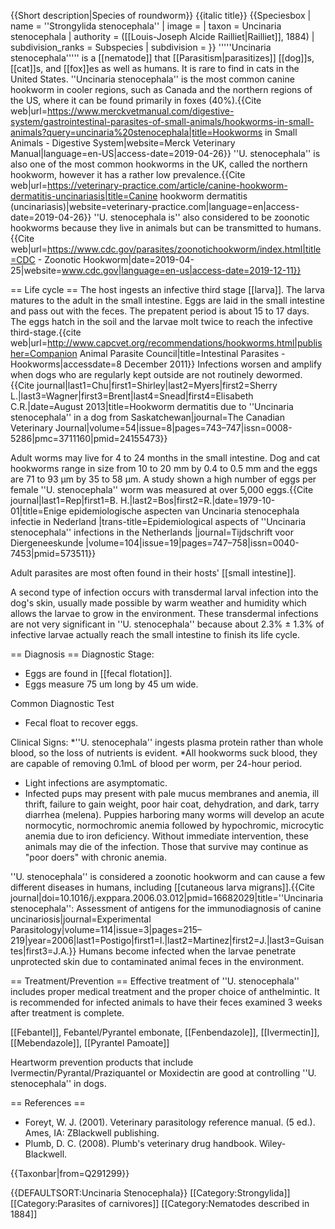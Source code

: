{{Short description|Species of roundworm}}
{{italic title}}
{{Speciesbox
| name = ''Strongylida stenocephala''
| image = 
| taxon = Uncinaria stenocephala
| authority = ([[Louis-Joseph Alcide Railliet|Railliet]], 1884)
| subdivision_ranks = Subspecies
| subdivision = 
}}
'''''Uncinaria stenocephala''''' is a [[nematode]] that [[Parasitism|parasitizes]] [[dog]]s, [[cat]]s, and [[fox]]es as well as humans. It is rare to find in cats in the United States. ''Uncinaria stenocephala'' is the most common canine hookworm in cooler regions, such as Canada and the northern regions of the US, where it can be found primarily in foxes (40%).<ref name=":0">{{Cite web|url=https://www.merckvetmanual.com/digestive-system/gastrointestinal-parasites-of-small-animals/hookworms-in-small-animals?query=uncinaria%20stenocephala|title=Hookworms in Small Animals - Digestive System|website=Merck Veterinary Manual|language=en-US|access-date=2019-04-26}}</ref> ''U. stenocephala'' is also one of the most common hookworms in the UK, called the northern hookworm, however it has a rather low prevalence.<ref>{{Cite web|url=https://veterinary-practice.com/article/canine-hookworm-dermatitis-uncinariasis|title=Canine hookworm dermatitis (uncinariasis)|website=veterinary-practice.com|language=en|access-date=2019-04-26}}</ref> ''U. stenocephala is'' also considered to be zoonotic hookworms because they live in animals but can be transmitted to humans.<ref>{{Cite web|url=https://www.cdc.gov/parasites/zoonotichookworm/index.html|title=CDC - Zoonotic Hookworm|date=2019-04-25|website=www.cdc.gov|language=en-us|access-date=2019-12-11}}</ref>

== Life cycle ==
The host ingests an infective third stage [[larva]]. The larva matures to the adult in the small intestine.  Eggs are laid in the small intestine and pass out with the feces. The prepatent period is about 15 to 17 days. The eggs hatch in the soil and the larvae molt twice to reach the infective third-stage.<ref name=CAPC>{{cite web|url=http://www.capcvet.org/recommendations/hookworms.html|publisher=Companion Animal Parasite Council|title=Intestinal Parasites - Hookworms|accessdate=8 December 2011}}</ref> Infections worsen and amplify when dogs who are regularly kept outside are not routinely dewormed.<ref name=":1">{{Cite journal|last1=Chu|first1=Shirley|last2=Myers|first2=Sherry L.|last3=Wagner|first3=Brent|last4=Snead|first4=Elisabeth C.R.|date=August 2013|title=Hookworm dermatitis due to ''Uncinaria stenocephala'' in a dog from Saskatchewan|journal=The Canadian Veterinary Journal|volume=54|issue=8|pages=743–747|issn=0008-5286|pmc=3711160|pmid=24155473}}</ref>

Adult worms may live for 4 to 24 months in the small intestine. Dog and cat hookworms range in size from 10 to 20&nbsp;mm by 0.4 to 0.5&nbsp;mm and the eggs are 71 to 93 μm by 35 to 58&nbsp;µm.<ref name=CAPC /> A study shown a high number of eggs per female ''U. stenocephala'' worm was measured at over 5,000 eggs.<ref>{{Cite journal|last1=Rep|first1=B. H.|last2=Bos|first2=R.|date=1979-10-01|title=Enige epidemiologische aspecten van Uncinaria stenocephala infectie in Nederland |trans-title=Epidemiological aspects of ''Uncinaria stenocephala'' infections in the Netherlands |journal=Tijdschrift voor Diergeneeskunde |volume=104|issue=19|pages=747–758|issn=0040-7453|pmid=573511}}</ref>

Adult parasites are most often found in their hosts' [[small intestine]].

A second type of infection occurs with transdermal larval infection into the dog's skin, usually made possible by warm weather and humidity which allows the larvae to grow in the environment.<ref name=":1" /> These transdermal infections are not very significant in ''U. stenocephala'' because about 2.3% ± 1.3% of infective larvae actually reach the small intestine to finish its life cycle.

== Diagnosis ==
Diagnostic Stage:
* Eggs are found in [[fecal flotation]].
* Eggs measure 75&nbsp;um long by 45&nbsp;um wide.

Common Diagnostic Test
* Fecal float to recover eggs.

Clinical Signs:
*''U. stenocephala'' ingests plasma protein rather than whole blood, so the loss of nutrients is evident.
*All hookworms suck blood, they are capable of removing 0.1mL of blood per worm, per 24-hour period.
* Light infections are asymptomatic.
* Infected pups may present with pale mucus membranes and anemia, ill thrift, failure to gain weight, poor hair coat, dehydration, and dark, tarry diarrhea (melena). Puppies harboring many worms will develop an acute normocytic, normochromic anemia followed by hypochromic, microcytic anemia due to iron deficiency. Without immediate intervention, these animals may die of the infection. Those that survive may continue as "poor doers" with chronic anemia.<ref name=CAPC />

''U. stenocephala'' is considered a zoonotic hookworm and can cause a few different diseases in humans, including [[cutaneous larva migrans]].<ref>{{Cite journal|doi=10.1016/j.exppara.2006.03.012|pmid=16682029|title=''Uncinaria stenocephala'': Assessment of antigens for the immunodiagnosis of canine uncinariosis|journal=Experimental Parasitology|volume=114|issue=3|pages=215–219|year=2006|last1=Postigo|first1=I.|last2=Martinez|first2=J.|last3=Guisantes|first3=J.A.}}</ref> Humans become infected when the larvae penetrate unprotected skin due to contaminated animal feces in the environment.

== Treatment/Prevention ==
Effective treatment of ''U. stenocephala'' includes proper medical treatment and the proper choice of anthelmintic. It is recommended for infected animals to have their feces examined 3 weeks after treatment is complete.<ref name=":1" />

[[Febantel]], Febantel/Pyrantel embonate, [[Fenbendazole]], [[Ivermectin]], [[Mebendazole]], [[Pyrantel Pamoate]]

Heartworm prevention products that include Ivermectin/Pyrantal/Praziquantel or Moxidectin are good at controlling ''U. stenocephala'' in dogs.<ref name=":0" />

== References ==
<references />
* Foreyt, W. J. (2001). Veterinary parasitology reference manual. (5 ed.). Ames, IA: ZBlackwell publishing.
* Plumb, D. C. (2008). Plumb's veterinary drug handbook. Wiley-Blackwell.

{{Taxonbar|from=Q291299}}

{{DEFAULTSORT:Uncinaria Stenocephala}}
[[Category:Strongylida]]
[[Category:Parasites of carnivores]]
[[Category:Nematodes described in 1884]]